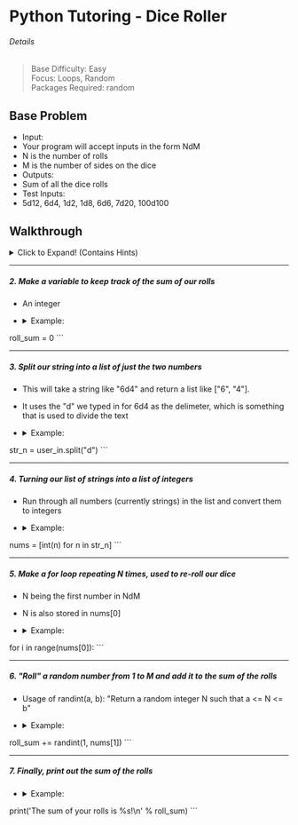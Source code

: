 # Python Tutoring - Dice Roller

###### Details

> Base Difficulty: Easy </br>
> Focus: Loops, Random </br>
> Packages Required: random </br>

Base Problem
------
- Input:
 - Your program will accept inputs in the form NdM
 - N is the number of rolls
 - M is the number of sides on the dice
- Outputs:
 - Sum of all the dice rolls
- Test Inputs:
 - 5d12, 6d4, 1d2, 1d8, 6d6, 7d20, 100d100

Walkthrough
------
<Details>
<summary>Click to Expand! (Contains Hints)</summary> </br>

##### 1. Get user input using the input() function
  - It takes a string as inputs (usually a prompt for the user to type something in)
  - <details><summary>Example:</summary>

    ```python
user_in = input("Please input a roll in the form NdM:\t")
    ```
  </details>

***

##### 2. Make a variable to keep track of the sum of our rolls
  - An integer
  - <details><summary>Example:</summary>

      ```python
roll_sum = 0
      ```
  </details>

***

##### 3. Split our string into a list of just the two numbers
  - This will take a string like "6d4" and return a list like ["6", "4"].
  - It uses the "d" we typed in for 6d4 as the delimeter, which is something that is used to divide the text
  - <details><summary>Example:</summary>

    ```python
str_n = user_in.split("d")
    ```
  </details>

***

##### 4. Turning our list of strings into a list of integers
  - Run through all numbers (currently strings) in the list and convert them to integers
  - <details><summary>Example:</summary>

    ```python
nums = [int(n) for n in str_n]
    ```
  </details>

***

##### 5. Make a for loop repeating N times, used to re-roll our dice
  - N being the first number in NdM
  - N is also stored in nums[0]
  - <details><summary>Example:</summary>

    ```python
for i in range(nums[0]):
    ```
  </details>

***

##### 6. "Roll" a random number from 1 to M and add it to the sum of the rolls
  - Usage of randint(a, b): "Return a random integer N such that a <= N <= b"
  - <details><summary>Example:</summary>

    ```python
roll_sum += randint(1, nums[1])
    ```
  </details>

***

##### 7. Finally, print out the sum of the rolls
  - <details><summary>Example:</summary>

    ```python
print('The sum of your rolls is %s!\n' % roll_sum)
    ```
  </details>


</details>

<!-- Extended Problem
------ -->

